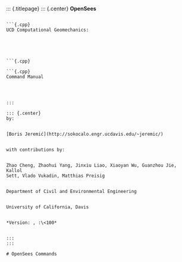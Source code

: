 ::: {.titlepage}
::: {.center}
**OpenSees** 



```{.cpp}

```{.cpp}
UCD Computational Geomechanics:
```

```




```{.cpp}

```{.cpp}
Command Manual
```

```



:::

::: {.center}
by: 


[Boris Jeremić](http://sokocalo.engr.ucdavis.edu/~jeremic/) 


with contributions by: 


Zhao Cheng, Zhaohui Yang, Jinxiu Liao, Xiaoyan Wu, Guanzhou Jie, Kallol
Sett, Vlado Vukadin, Matthias Preisig


Department of Civil and Environmental Engineering


University of California, Davis


*Version: , :\<100* 


:::
:::

# OpenSees Commands
